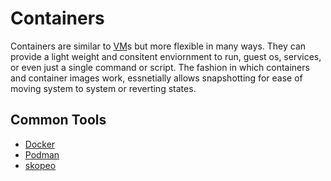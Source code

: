 # Containers

Containers are similar to [VM](https://github.com/disc0ninja/zet/search?q=virtual-machine)s but more flexible in many ways. They can provide a light weight and consitent enviornment to run, guest os, services,
or even just a single command or script. The fashion in which containers and container images work, essnetially allows snapshotting for ease of moving system to system or reverting states.

## Common Tools  
* [Docker](https://github.com/disc0ninja/zet/search?q=docker)
* [Podman](https://github.com/disc0ninja/zet/search?q=podman)
* [skopeo](https://github.com/disc0ninja/zet/search?q=skopeo)

